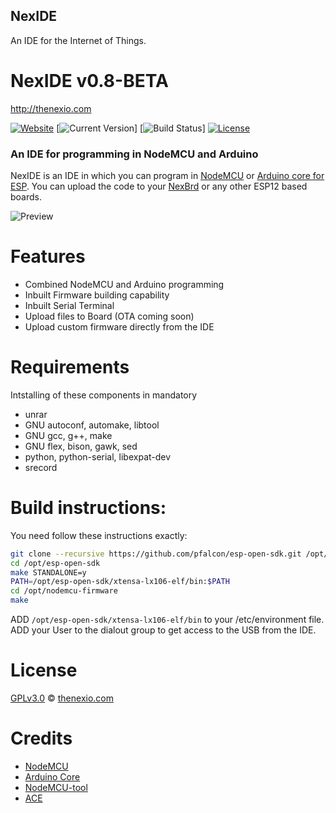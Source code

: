 ## NexIDE
An IDE for the Internet of Things.

# **NexIDE v0.8-BETA** #
http://thenexio.com

[![Website](https://img.shields.io/badge/website-NexIO-blue.svg)](http://thenexio.com)
[![Current Version](https://img.shields.io/badge/version-0.8-BETA-green.svg)]
[![Build Status](https://img.shields.io/badge/build-Passing-green.svg)]
[![License](https://img.shields.io/badge/license-GPLv3.0-blue.svg)](https://github.com/nodemcu/nodemcu-firmware/blob/master/LICENSE)

### An IDE for programming in NodeMCU and Arduino

NexIDE is an IDE in which you can program in [NodeMCU](https://github.com/nodemcu/nodemcu-firmware) or [Arduino core for ESP](https://github.com/esp8266/Arduino).
You can upload the code to your [NexBrd](http://thenexio.com/nexbrd) or any other ESP12 based boards.

![Preview](http://thenexio.com/sites/all/themes/nexio/images/NexIDE_1.png)


# Features

- Combined NodeMCU and Arduino programming
- Inbuilt Firmware building capability
- Inbuilt Serial Terminal
- Upload files to Board (OTA coming soon)
- Upload custom firmware directly from the IDE

# Requirements
  Intstalling of these components in mandatory
  - unrar
  - GNU autoconf, automake, libtool
  - GNU gcc, g++, make
  - GNU flex, bison, gawk, sed
  - python, python-serial, libexpat-dev
  - srecord

# Build instructions:
You need follow these instructions exactly:
```sh
git clone --recursive https://github.com/pfalcon/esp-open-sdk.git /opt/esp-open-sdk
cd /opt/esp-open-sdk
make STANDALONE=y
PATH=/opt/esp-open-sdk/xtensa-lx106-elf/bin:$PATH
cd /opt/nodemcu-firmware
make
```
ADD ```/opt/esp-open-sdk/xtensa-lx106-elf/bin``` to your /etc/environment file.
ADD your User to the dialout group to get access to the USB from the IDE.

# License

[GPLv3.0](https://github.com/rgujju/nexide/blob/master/LICENSE) © [thenexio.com](http://thenexio.com/)

# Credits
- [NodeMCU](https://github.com/nodemcu/nodemcu-firmware)
- [Arduino Core](https://github.com/esp8266/Arduino)
- [NodeMCU-tool](https://github.com/andidittrich/NodeMCU-Tool)
- [ACE](https://ace.c9.io/#nav=about)
